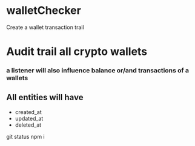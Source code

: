 # walletChecker
Create a wallet transaction trail 

# Audit trail all crypto wallets


### a listener will also influence balance or/and transactions of a wallets

## All entities will have
- created_at
- updated_at
- deleted_at


git status
npm i 